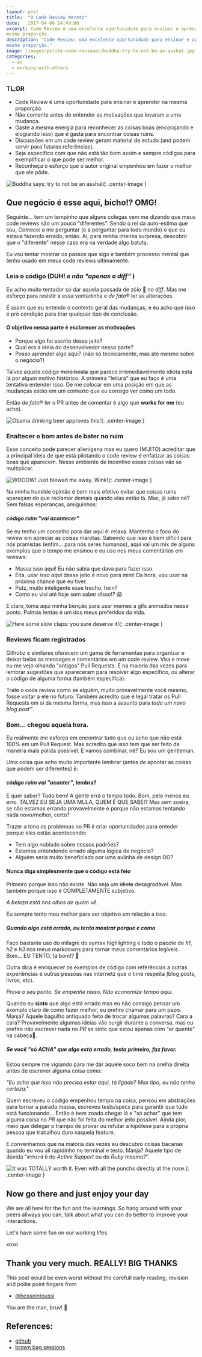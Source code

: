 ```yaml
---
layout: post
title:  "O Code Review Maroto"
date:   2017-04-06 14:49:00
excerpt: Code Review é uma excelente oportunidade para ensinar e aprender na
mesma proporção.
description: "Code Review: uma excelente oportunidade para ensinar e aprender na
mesma proporção."
image: /images/polite-code-reviewer/buddha-try-to-not-be-an-asshat.jpg
categories:
  - en
  - working-with-others
---
```


### TL;DR

 - Code Review é uma oportunidade para ensinar
e aprender na mesma proporção.
 - Não comente antes de entender as motivações que levaram a uma mudança.
 - Gaste a mesma energia para reconhecer as coisas boas
(encorajando e elogiando isso)
que é gasta para encontrar coisas ruins.
 - Discussões em um code review geram material de estudo
(and podem servir para futuras referências).
 - Seja específico com que não está tão bom assim
e sempre códigos para exemplificar o que pode ser melhor.
 - Reconheça o esforço que o autor original empenhou
em fazer o melhor que ele pôde.

![Buddha says: try to not be an asshat](/images/polite-code-reviewer/buddha-try-to-not-be-an-asshat.jpg){: .center-image }

## Que negócio é esse aqui, bicho!? OMG!

Seguinte... tem um tempinho que alguns colegas vem me dizendo
que meus code reviews são um pouco "diferentes".
Sendo o rei da auto-estima que sou,
Comecei a me perguntar (e a perguntar para todo mundo)
o que eu estava fazendo errado, então.
Aí, para minha imensa surpresa,
descobrir que o "diferente" nesse caso
era na verdade algo batuta.

Eu vou tentar mostrar os passos que sigo
e também processo mental
que tenho usado em meus code reviews ultimamente.

### Leia o código (DUH! _e não "apenas o diff"_ )

Eu acho muito tentador só dar aquela passada de zóio 👀 no _diff_.
Mas me esforço para resistir a essa vontadinha
e *de fato*® ler as alterações.

É assim que eu entendo o contexto geral das mudanças,
e eu acho que isso é pré condição
para tirar qualquer tipo de conclusão.

#### O objetivo nessa parte é esclarecer as motivações

 - Porque algo foi escrito desse jeito?
 - Qual era a ideia do desenvolvedor nessa parte?
 - Posso aprender algo aqui?
   (não só tecnicamente, mas até mesmo sobre o negócio?)

Talvez aquele código ~~meio bosta~~
que parece irremediavelmente idiota
está lá por algum motivo histórico.
A primeira "leitura" que eu faço
é uma tentativa entender isso.
De me colocar em uma posição em que as mudanças
estão em um contexto que eu consigo ver como um todo.

Então *de fato*® ler o PR antes de comentar
é algo que **works for me** (eu acho).

![Obama drinking beer approves this!](/images/polite-code-reviewer/obama-thumbs-up.jpg){: .center-image }

### Enaltecer o bom antes de bater no ruim

Esse conceito pode parecer alienígena
mas eu quero (MUITO) acreditar que
a principal ideia de que está pilotando o code review
é enfatizar as coisas boas que aparecem.
Nesse ambiente de incentivo
essas coisas vão se multiplicar.

![WOOOW! Just blewed me away. Wink!](/images/polite-code-reviewer/wow-wink.gif){: .center-image }

Na minha humilde opinião
é bem mais efetivo evitar que coisas ruins apareçam
do que reclamar demais quando elas estão lá.
Mas, já sabe né? Sem falsas esperanças, amiguinhos:

#### _código ruim "vai acontecer"_

Se eu tenho um conselho para dar aqui é: relaxa.
Mantenha o foco do review em apreciar as coisas marotas.
Sabendo que isso é bem difícil para nós pramistas
(enfim... para nós seres humanos),
aqui vai um mix de alguns exemplos que o tempo me ensinou
e eu uso nos meus comentários em reviews:

 - Massa isso aqui! Eu não sabia que dava para fazer isso.
 - Eita, usar _isso aqui_ desse jeito é novo para mim!
Da hora, vou usar na próxima chance que eu tiver.
 - Putz, muito inteligente esse trecho, hein?
 - Como eu vivi até hoje sem saber disso!? 😱

E claro, toma aqui minha benção
para usar memes a gifs animados nesse ponto.
Palmas lentas é um dos meus preferidos da vida.

![Here some slow claps: you sure deserve it!](/images/polite-code-reviewer/slow-claps.gif){: .center-image }

### Reviews ficam registrados

Githubz e similares oferecem um gama de ferramentas
para organizar e deixar belas
as mensages e comentários em um code review.
Vira e mexe eu me vejo olhando "antigos" Pull Requests.
E na maioria das vezes para lembrar sugestões
que apareceram para resolver algo específico,
ou alterar o código de alguma forma (também específica).

Trate o code review como se alguém,
muito provavelmente você mesmo,
fosse voltar a ele no futuro.
Também acredito que é legal tratar
os Pull Requests em si da mesma forma,
mas isso a assunto para _todo um novo blog post_™.

### Bom... chegou aquela hora.

Eu realmente me esforço em encontrar
tudo que eu acho que não está 100% em um Pull Request.
Mas acredito que isso tem que ser feito
da maneira mais polida possível.
E vamos combinar, né? Eu sou um gentleman.

Uma coisa que acho muito importante lembrar
(antes de apontar as coisas que podem ser diferentes)
é:

#### _código ruim **vai "aconter"**_, lembra?

E quer saber? Tudo bem!
A gente erra o tempo todo.
Bom, pelo menos eu erro.
TALVEZ EU SEJA UMA MULA, QUEM É QUE SABE!?
Mas sem zoeira, se não estamos errando
provavelmente é porque não estamos tentando nada novo/melhor, certo?

Trazer a tona os problemas no PR
é criar oportunidades para enteder porque eles estão acontecendo:
 - Tem algo nublado sobre nossos padrões?
 - Estamos entendendo errado alguma lógica de negócio?
 - Alguém seria muito beneficiado por uma aulinha de design OO?

#### Nunca diga simplesmente que o código está feio

Primeiro porque isso não existe.
Não seja um ~~idiota~~ desagradável.
Mas também porque isso é COMPLETAMENTE subjetivo.

_A beleza está nos olhos de quem vê._

Eu sempre tento meu melhor para ser objetivo em relação a isso.

##### Quando algo está errado, eu tento mostrar porque e como

Faço bastante uso do milagre do syntax highlighting
e todo o pacote de _h1_, _h2_ e _h3_ nos meus markdowns
para tornar meus comentários legíveis.
Bom... EU TENTO, tá bom!? 😤

Outra dica é enriquecer os exemplos de código
com referências a outras experiências e
outras pessoas nas internetz que o time respeita
(blog posts, livros, etc).

_Prove o seu ponto.
Se empenhe nisso.
Não economize tempo aqui._

Quando eu **sinto** que algo está errado
mas eu não consigo pensar um exemplo claro de como fazer melhor,
eu prefiro chamar para um papo.
Manja? Aquele bagulho antiquado
feito de trocar algumas palavras?
Cara a cara?
Provavelmente algumas ideias vão surgir durante a conversa,
mas eu prefiro não escrever nada no _PR_ se sinto que
estou apenas com "ar quente" na cabeça💨.

##### Se você "só ACHA" que algo está errado, testa primeiro, faz favor.

Estou sempre me vigiando
para me dar aquele soco bem na orelha direita
antes de escrever alguma coisa como:

_"Eu acho que isso não precisa estar aqui, tá ligado?
Mas tipo, eu não tenho certeza."_

Quem escreveu o código empenhou tempo na coisa,
pensou em abstrações para tornar a parada massa,
escreveu tests/specs para garantir que tudo está funcionando...
Então é bem zoado chegar lá e "só achar"
que tem alguma coisa no _PR_ que não foi feita do melhor jeito possível.
Ainda pior,
meio que delegar o trampo de provar ou refutar a hipótese
para a própria pessoa que trabalhou duro naquela feature.

E convenhamos que na maioria das vezes
eu descubro coisas bacanas quando eu vou ali rapidinho no terminal e testo.
Manja? Aquele tipo de dúvida
"`#third` é do _Active Support_ ou do _Ruby_ mesmo?".

![It was TOTALLY worth it. Even with all the punchs directly at the nose.](/images/polite-code-reviewer/worth-it.jpg){: .center-image }

## Now go there and just enjoy your day

We are all here for the fun and the learnings.
So hang around with your peers allways you can,
talk about what you can do better
to improve your interactions.

Let's have some fun on our working lifes.

xoxo

## Thank you very much. REALLY! BIG THANKS

This post would be even worst
without the carefull early reading, revision
and polite point fingers from

 - [@hosseintoussi](https://github.com/hosseintoussi)

You are the man, bruv! 💙

## References:

 + [github](http://github.com)
 + [brown bag sessions](https://www.quora.com/What-is-a-brown-bag-session)
